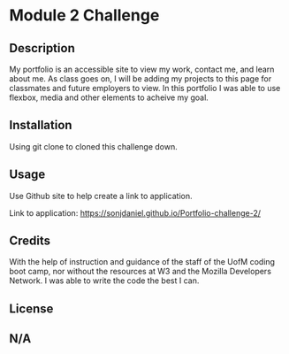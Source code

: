 # Module 2 Challenge

## Description
My portfolio is an accessible site to view my work, contact me, and learn about me.
As class goes on, I will be adding my projects to this page for classmates and future employers to view. In this portfolio I was able to use flexbox, media and other elements to acheive my goal.


## Installation

Using git clone to cloned this challenge down. 

## Usage

Use Github site to help create a link to application.

Link to application: https://sonjdaniel.github.io/Portfolio-challenge-2/

## Credits

With the help of instruction and guidance of the staff of the UofM coding boot camp, nor without the resources at W3 and the Mozilla Developers Network. I was able to write the code the best I can. 

## License

N/A
---